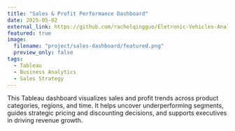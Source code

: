 ```yaml
---
title: "Sales & Profit Performance Dashboard"
date: 2025-05-02
external_link: https://github.com/rachelqingguo/Eletronic-Vehicles-Analysis
featured: true
image:
  filename: "project/sales-dashboard/featured.png"
  preview_only: false
tags:
  - Tableau
  - Business Analytics
  - Sales Strategy
---
```


This Tableau dashboard visualizes sales and profit trends across product categories, regions, and time. It helps uncover underperforming segments, guides strategic pricing and discounting decisions, and supports executives in driving revenue growth.

<!--more-->
